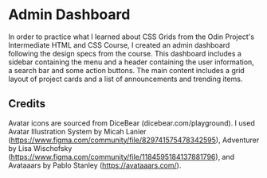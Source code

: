 # Admin Dashboard
In order to practice what I learned about CSS Grids from the Odin Project's Intermediate HTML and CSS Course, I created an admin dashboard following the design specs from the course. This dashboard includes a sidebar containing the menu and a header containing the user information, a search bar and some action buttons. The main content includes a grid layout of project cards and a list of announcements and trending items.

## Credits

Avatar icons are sourced from DiceBear (dicebear.com/playground). I used Avatar Illustration System by Micah Lanier (https://www.figma.com/community/file/829741575478342595), Adventurer by Lisa Wischofsky (https://www.figma.com/community/file/1184595184137881796), and Avataaars by Pablo Stanley (https://avataaars.com/).